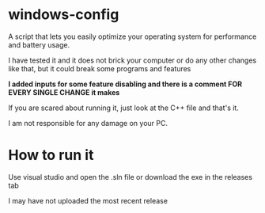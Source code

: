 # windows-config
A script that lets you easily optimize your operating system for performance and battery usage.

I have tested it and it does not brick your computer or do any other changes like that, but it could break some programs and features

**I added inputs for some feature disabling and there is a comment FOR EVERY SINGLE CHANGE it makes**

If you are scared about running it, just look at the C++ file and that's it.

I am not responsible for any damage on your PC.

# How to run it
Use visual studio and open the .sln file or download the exe in the releases tab

I may have not uploaded the most recent release
